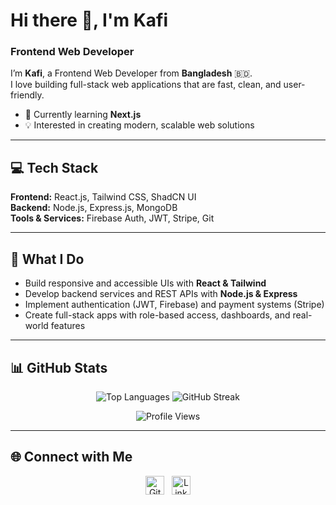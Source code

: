 # Hi there 👋, I'm Kafi  
### Frontend Web Developer  

I’m **Kafi**, a Frontend Web Developer from **Bangladesh** 🇧🇩.  
I love building full-stack web applications that are fast, clean, and user-friendly.  

- 🌱 Currently learning **Next.js**  
- 💡 Interested in creating modern, scalable web solutions  

---

## 💻 Tech Stack  

**Frontend:** React.js, Tailwind CSS, ShadCN UI  
**Backend:** Node.js, Express.js, MongoDB  
**Tools & Services:** Firebase Auth, JWT, Stripe, Git  

---

## 🚀 What I Do  

- Build responsive and accessible UIs with **React & Tailwind**  
- Develop backend services and REST APIs with **Node.js & Express**  
- Implement authentication (JWT, Firebase) and payment systems (Stripe)  
- Create full-stack apps with role-based access, dashboards, and real-world features  

---

## 📊 GitHub Stats  

<p align="center">
  <img src="https://github-readme-stats.vercel.app/api/top-langs/?username=0xkafi&layout=compact&theme=tokyonight" alt="Top Languages" />
  <img src="https://streak-stats.demolab.com?user=0xKafi&theme=tokyonight" alt="GitHub Streak" />
</p>

<p align="center">
  <img src="https://komarev.com/ghpvc/?username=0xkafi&color=red&style=for-the-badge" alt="Profile Views" />
</p>

---

## 🌐 Connect with Me  

<p align="center">
  <a href="https://github.com/0xkafi"><img src="https://cdn.jsdelivr.net/npm/simple-icons@3.0.1/icons/github.svg" alt="GitHub" height="30"></a>
  &nbsp;
  <a href="https://www.linkedin.com/in/abdullahilkafi/"><img src="https://cdn.jsdelivr.net/npm/simple-icons@3.0.1/icons/linkedin.svg" alt="LinkedIn" height="30"></a>
</p>
